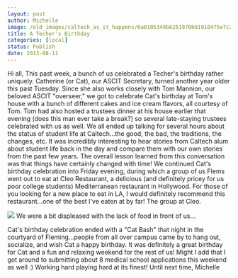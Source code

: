 ```yaml
---
layout: post
author: Michelle
image: /old_images/caltech_as_it_happens/6a0105349b8251970b01910475e7c2970c.jpg
title: A Techer's Birthday 
categories: [local]
status: Publish
date: 2013-08-11
---
```


Hi all,
This past week, a bunch of us celebrated a Techer's birthday rather uniquely. Catherine (or Cat), our ASCIT Secretary, turned another year older this past Tuesday. Since she also works closely with Tom Mannion, our beloved ASCIT "overseer," we got to celebrate Cat's birthday at Tom's house with a bunch of different cakes and ice cream flavors, all courtesy of Tom. Tom had also hosted a trustees dinner at his house earlier that evening (does this man ever take a break?) so several late-staying trustees celebrated with us as well. We all ended up talking for several hours about the status of student life at Caltech...the good, the bad, the traditions, the changes, etc. It was incredibly interesting to hear stories from Caltech alum about student life back in the day and compare them with our own stories from the past few years. The overall lesson learned from this conversation was that things have certainly changed with time!
We continued Cat's birthday celebration into Friday evening, during which a group of us Flems went out to eat at Cleo Restaurant, a delicious (and definitely pricey for us poor college students) Mediterranean restaurant in Hollywood. For those of you looking for a new place to eat in LA, I would definitely recommend this restaurant...one of the best I've eaten at by far!
The group at Cleo.


![](/old_images/caltech_as_it_happens/6a0105349b8251970b01910475e800970c.jpg)
We were a bit displeased with the lack of food in front of us...

Cat's birthday celebration ended with a "Cat Bash" that night in the courtyard of Fleming...people from all over campus came by to hang out, socialize, and wish Cat a happy birthday. It was definitely a great birthday for Cat and a fun and relaxing weekend for the rest of us! Might I add that I got around to submitting about 8 medical school applications this weekend as well :) Working hard playing hard at its finest!
Until next time,
Michelle
